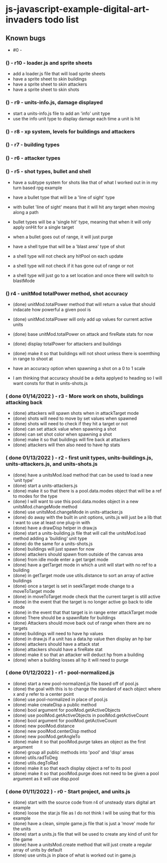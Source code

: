# js-javascript-example-digital-art-invaders todo list

## Known bugs
* #0 - 


<!-- Maintenance -->

<!-- Additonal Features -->

### () - r10 - loader.js and sprite sheets
* add a loader.js file that will load sprite sheets
* have a sprite sheet to skin buildings
* have a sprite sheet to skin attackers
* have a sprite sheet to skin shots

### () - r9 - units-info.js, damage displayed
* start a units-info.js file to add an 'info' unit type
* use the info unit type to display damage each time a unit is hit 

### () - r8 - xp system, levels for buildings and attackers

### () - r7 - building types

### () - r6 - attacker types

### () - r5 - shot types, bullet and shell
* have a subtype system for shots like that of what I worked out in in my turn based rpg example
* have a bullet type that will be a 'line of sight' type
* with bullet 'line of sight' means that it will hit any target when moving along a path
* bullet types will be a 'single hit' type, meaning that when it will only apply onHit for a single target
* when a bullet goes out of range, it will just purge

* have a shell type that will be a 'blast area' type of shot
* a shell type will not check any hitPool on each update
* a shell type will not check if it has gone out of range or not
* a shell type will just go to a set location and once there will switch to blastMode

### () r4 - unitMod totalPower method, shot accuracy
* (done) unitMod.totalPower method that will return a value that should indacate how powerful a given pool is
* (done) unitMod.totalPower will only add up values for current active units
* (done) base unitMod.totalPower on attack and fireRate stats for now
* (done) display totalPower for attackers and buildings
* (done) make it so that buildings will not shoot unless there is soemthing in range to shoot at

* have an accuracy option when spawning a shot on a 0 to 1 scale
* I am thinking that accuracy should be a delta applyed to heading so I will want consts for that in units-shots.js


<!-- MVP -->

### ( done 01/14/2022 ) - r3 - More work on shots, buildings attacking back
<!-- shots -->
* (done) attackers will spawn shots when in attackTarget mode
* (done) shots will need to move by set values when spawned
* (done) shots will need to check if they hit a target or not
* (done) can set attack value when spawning a shot
* (done) can set shot color when spawning a shot
* (done) make it so that buildings will fire back at attackers
* (done) attackers will then also need to have hp stats

### ( done 01/13/2022 ) - r2 - first unit types, units-buildings.js, units-attackers.js, and units-shots.js
* (done) have a unitsMod.load method that can be used to load a new 'unit type'
* (done) start a units-attackers.js
* (done) make it so that there is a pool.data.modes object that will be a ref to modes for the type
* (done) I will want to use this pool.data.modes object in a new unitsMod.changeMode method
* (done) use unitsMod.changeMode in units-attacker.js
* (done) do away with the built in unit options, units.js will just be a lib that I want to use at least one plug-in with
* (done) have a drawDisp helper in draw.js
* (done) start a units-building.js file that will call the unitsMod.load method adding a 'building' unit type
* (done) do the same for a units-shots.js
* (done) buildings will just spawn for now
* (done) attackers should spawn from outside of the canvas area
* (done) from idle mode enter a get target mode
* (done) have a getTarget mode in which a unit will start with no ref to a building
* (done) in getTarget mode use utils.distance to sort an array of active buildings
* (done) once a target is set in seekTarget mode change to a moveToTarget mode
* (done) in moveToTarget mode check that the current target is still active
* (done) in the event that the target is no longer active go back to idle mode
* (done) in the event that that target is in range enter attackTarget mode
* (done) There should be a spawnRate for buildings
* (done) Attackers should move back out of range when there are no targets
* (done) buildings will need to have hp values
* (done) in draw.js if a unit has a data.hp value then display an hp bar
* (done) attackers should have a attack stat
* (done) attackers should have a fireRate stat
* (done) make it so that an attacker will deduct hp from a building
* (done) when a building losses all hp it will need to purge

### ( done 01/12/2022 ) - r1 - pool-normalized.js
* (done) start a new pool-normalized.js file based off of pool.js
* (done) the goal with this is to change the standard of each object where x and y refer to a center point
* (done) use pool-normalized in place of pool.js
* (done) make createDisp a public method
* (done) bool argument for poolMod.getActiveObjects
* (done) use poolMod.getActiveObjects in poolMod.getActiveCount
* (done) bool argument for poolMod.getActiveCount
* (done) new poolMod.distance
* (done) new poolMod.centerDisp method
* (done) new poolMod.getAngleTo
* (done) make it so that poolMod.purge takes an object as the first argument
* (done) group all public methods into 'pool' and 'disp' areas
* (done) utils.radToDeg
* (done) utils.degToRad
* (done) make it so that each display object a ref to its pool
* (done) make it so that poolMod.purge does not need to be given a pool argument as it will use disp.pool

### ( done 01/11/2022 ) - r0 - Start project, and units.js
* (done) start with the source code from r4 of unsteady stars digital art example
* (done) loose the star.js file as I do not think I will be using that for this example
* (done) have a clean, simple game.js file that is just a 'move' mode for the units
* (done) start a units.js file that will be used to create any kind of unit for the game
* (done) have a unitsMod.create method that will just create a regular array of units by default
* (done) use units.js in place of what is worked out in game.js

